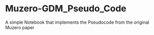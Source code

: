# Muzero-GDM_Pseudo_Code
A simple Notebook that implements the Pseudocode from the original Muzero paper
